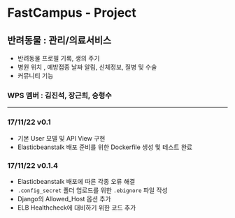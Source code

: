 # FastCampus - Project
 
## 반려동물 : 관리/의료서비스 

- 반려동물 프로필 기록, 생의 주기
- 병원 위치 , 예방접종 날짜 알림, 신체정보, 질병 및 수술
- 커뮤니티 기능

### WPS 멤버 : 김진석, 장근희, 승형수

---

### 17/11/22 v0.1

- 기본 User 모델 및 API View 구현
- Elasticbeanstalk 배포 준비를 위한 Dockerfile 생성 및 테스트 완료

### 17/11/22 v0.1.4

- Elasticbeanstalk 배포에 따른 각종 오류 해결
 - `.config_secret` 폴더 업로드를 위한 `.ebignore` 파일 작성
 - Django의 Allowed_Host 옵션 추가
 - ELB Healthcheck에 대비하기 위한 코드 추가
 
